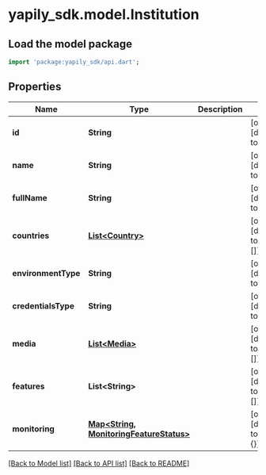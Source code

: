 # yapily_sdk.model.Institution

## Load the model package
```dart
import 'package:yapily_sdk/api.dart';
```

## Properties
Name | Type | Description | Notes
------------ | ------------- | ------------- | -------------
**id** | **String** |  | [optional] [default to null]
**name** | **String** |  | [optional] [default to null]
**fullName** | **String** |  | [optional] [default to null]
**countries** | [**List&lt;Country&gt;**](Country.md) |  | [optional] [default to const []]
**environmentType** | **String** |  | [optional] [default to null]
**credentialsType** | **String** |  | [optional] [default to null]
**media** | [**List&lt;Media&gt;**](Media.md) |  | [optional] [default to const []]
**features** | **List&lt;String&gt;** |  | [optional] [default to const []]
**monitoring** | [**Map&lt;String, MonitoringFeatureStatus&gt;**](MonitoringFeatureStatus.md) |  | [optional] [default to const {}]

[[Back to Model list]](../README.md#documentation-for-models) [[Back to API list]](../README.md#documentation-for-api-endpoints) [[Back to README]](../README.md)


